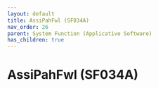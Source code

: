 ```yaml
---
layout: default
title: AssiPahFwl (SF034A)
nav_order: 26
parent: System Function (Applicative Software)
has_children: true
---
```

# AssiPahFwl (SF034A)
